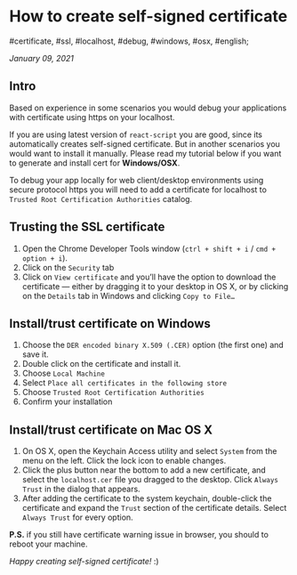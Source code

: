 # How to create self-signed certificate

#certificate, #ssl, #localhost, #debug, #windows, #osx, #english;

_January 09, 2021_

## Intro

Based on experience in some scenarios you would debug your applications with certificate using https on your localhost. 

If you are using latest version of `react-script` you are good, since its automatically creates self-signed certificate. But in another scenarios you would want to install it manually. Please read my tutorial below if you want to generate and install cert for **Windows/OSX**.

To debug your app locally for web client/desktop environments using secure protocol https you will need to add a certificate for localhost to `Trusted Root Certification Authorities` catalog.

## Trusting the SSL certificate

1. Open the Chrome Developer Tools window (`ctrl + shift + i` / `cmd + option + i`).
2. Click on the `Security` tab
3. Click on `View certificate` and you’ll have the option to download the certificate — either by dragging it to your desktop in OS X, or by clicking on the `Details` tab in Windows and clicking `Copy to File…`

## Install/trust certificate on **Windows**

1. Choose the `DER encoded binary X.509 (.CER)` option (the first one) and save it.
2. Double click on the certificate and install it.
3. Choose `Local Machine`
4. Select `Place all certificates in the following store`
5. Choose `Trusted Root Certification Authorities`
6. Confirm your installation

## Install/trust certificate on **Mac OS X**

1. On OS X, open the Keychain Access utility and select `System` from the menu on the left. Click the lock icon to enable changes.
2. Click the plus button near the bottom to add a new certificate, and select the `localhost.cer` file you dragged to the desktop. Click `Always Trust` in the dialog that appears.
3. After adding the certificate to the system keychain, double-click the certificate and expand the `Trust` section of the certificate details. Select `Always Trust` for every option.

**P.S.** if you still have certificate warning issue in browser, you should to reboot your machine.

_Happy creating self-signed certificate!_ :)
